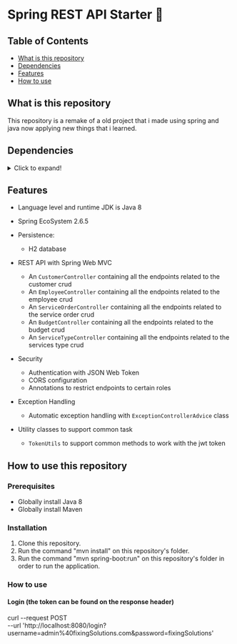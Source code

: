 # Spring REST API Starter 🚀

## Table of Contents

- [What is this repository](#what-is-this-repository)
- [Dependencies](#dependencies)
- [Features](#features)
- [How to use](#how-to-use-this-repository)

## What is this repository

This repository is a remake of a old project that i made using spring and java now applying new things that i learned.

## Dependencies

<details>
<summary>Click to expand!</summary>

| **Dependency**      | **Version** | **Description**                                         |
|---------------------|:-----------:|---------------------------------------------------------|
| Spring Boot         |    2.6.5    | Config Spring-app with Java Annotation                  |
| Spring Security     |    5.6.2    | Securing application                                    |
| Spring Data JPA     |    2.6.5    | Connect database and manipulate data                    |
| MySQL               |     8.x     | Database for application                                |
| Lombok              |   1.18.22   | Generate common method to reduce boilerplate code       |
| Java Validation API |      x      | Validate parameter                                      |
| JJWT                |    3.19.1   | Creating and verifying JSON Web Token in Java           |
| Apache Commons      |    3.12.0   | Contains several useful methods                         |
| H2 database         |   2.1.210   | In memory database                                      |

</details>

## Features

* Language level and runtime JDK is Java 8
* Spring EcoSystem 2.6.5
* Persistence:

    * H2 database


* REST API with Spring Web MVC

    * An `CustomerController` containing all the endpoints related to the customer crud
    * An `EmployeeController` containing all the endpoints related to the employee crud
    * An `ServiceOrderController` containing all the endpoints related to the service order crud
    * An `BudgetController` containing all the endpoints related to the budget crud
    * An `ServiceTypeController` containing all the endpoints related to the services type crud

* Security

    * Authentication with JSON Web Token
    * CORS configuration
    * Annotations to restrict endpoints to certain roles

* Exception Handling

    * Automatic exception handling with `ExceptionControllerAdvice` class

* Utility classes to support common task

    * `TokenUtils` to support common methods to work with the jwt token

## How to use this repository

### Prerequisites

* Globally install Java 8
* Globally install Maven

### Installation

1. Clone this repository.
2. Run the command "mvn install" on this repository's folder.
3. Run the command "mvn spring-boot:run" on this repository's folder in order to run the application.

### How to use
#### Login (the token can be found on the response header)
curl --request POST \
  --url 'http://localhost:8080/login?username=admin%40fixingSolutions.com&password=fixingSolutions'

